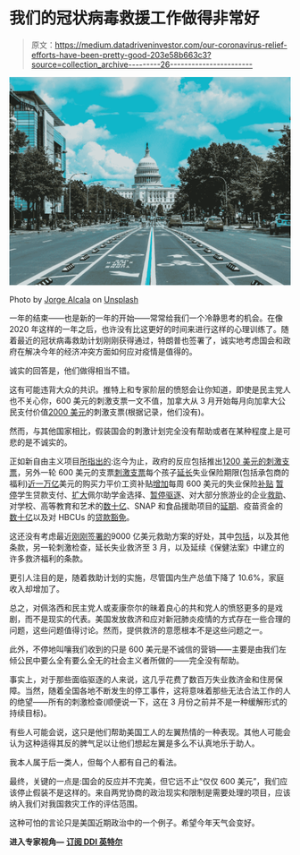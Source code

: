 # 我们的冠状病毒救援工作做得非常好

> 原文：<https://medium.datadriveninvestor.com/our-coronavirus-relief-efforts-have-been-pretty-good-203e58b663c3?source=collection_archive---------26----------------------->

![](img/6d5769a0d9d4cd16200b0cabaa29bffc.png)

Photo by [Jorge Alcala](https://unsplash.com/@jorgeaalcala?utm_source=medium&utm_medium=referral) on [Unsplash](https://unsplash.com?utm_source=medium&utm_medium=referral)

一年的结束——也是新的一年的开始——常常给我们一个冷静思考的机会。在像 2020 年这样的一年之后，也许没有比这更好的时间来进行这样的心理训练了。随着最近的冠状病毒救助计划刚刚获得通过，特朗普也签署了，诚实地考虑国会和政府在解决今年的经济冲突方面如何应对疫情是值得的。

诚实的回答是，他们做得相当不错。

这有可能违背大众的共识。推特上和专家阶层的愤怒会让你知道，即使是民主党人也不关心你，600 美元的刺激支票一文不值，加拿大从 3 月开始每月向加拿大公民支付价值[2000 美元](https://twitter.com/_Jason_Dean_/status/1342540976196382720)的刺激支票(根据记录，他们没有)。

然而，与其他国家相比，假装国会的刺激计划完全没有帮助或者在某种程度上是可悲的是不诚实的。

正如新自由主义项目[所指出的](https://twitter.com/ne0liberal/status/1341694437349580800?s=10):迄今为止，政府的反应包括推出[1200 美元的刺激支票](https://www.nytimes.com/2020/03/19/us/politics/1200-dollar-stimulus-check-coronavirus.html)，另外一轮 600 美元的支票[刺激支票](https://www.nytimes.com/article/coronavirus-stimulus-package-questions-answers.html)每个孩子[延长](https://www.lawandtheworkplace.com/2020/04/cares-act-expands-unemployment-insurance-benefits/)失业保险期限(包括承包商的福利)[近一万亿](https://home.treasury.gov/policy-issues/cares/assistance-for-small-businesses)美元的购买力平价工资补贴[增加](https://fortune.com/2020/04/14/unemployment-benefits-file-claim-who-is-eligible-how-much-long-self-employed-independent-contractors-apply-states-credit-score-taxed-coronavirus-faq/)每周 600 美元的失业保险[补贴](https://www.clasp.org/publications/fact-sheet/paid-sick-days-and-paid-leave-provisions-ffcra-and-cares-act) [](https://www.clasp.org/publications/fact-sheet/paid-sick-days-and-paid-leave-provisions-ffcra-and-cares-act) [暂停](https://www.forbes.com/sites/zackfriedman/2020/12/05/trump-pauses-student-loan-payments-through-january-31-2021/?sh=253702d246b1)学生贷款支付、[扩大](https://crsreports.congress.gov/product/pdf/IF/IF11497)佩尔助学金选择、[暂停驱逐](https://www.nytimes.com/2020/09/02/your-money/eviction-moratorium-covid.html)、对大部分旅游业的企业[救助](https://www.washingtonpost.com/business/2020/03/25/boeing-bailout-coronavirus/)、对学校、高等教育和艺术的[数十亿](https://www2.ed.gov/about/offices/list/ope/caresact.html)、SNAP 和食品援助项目的[延期](https://www.fns.usda.gov/disaster/pandemic/covid-19/snap-waivers-flexibilities)、疫苗资金的[数十亿](https://www.hhs.gov/coronavirus/explaining-operation-warp-speed/index.html)以及对 HBCUs 的[贷款豁免](https://qcitymetro.com/2020/12/22/whats-in-the-stimulus-package-for-hbcus-loan-forgiveness/)。

这还没有考虑最近[](https://appropriations.house.gov/news/press-releases/house-passes-omnibus-appropriations-and-coronavirus-relief-package)[刚刚签署的](https://www.cnn.com/2020/12/27/politics/trump-relief-bill-christmas-eve/index.html)9000 亿美元救助方案的好处，其中[包括](https://www.cnn.com/2020/12/20/politics/second-covid-stimulus-package-details/index.html)，以及其他条款，另一轮刺激检查，延长失业救济至 3 月，以及延续《保健法案》中建立的许多救济福利的条款。

更引人注目的是，随着救助计划的实施，尽管国内生产总值下降了 10.6%，家庭收入却增加了。

总之，对佩洛西和民主党人或麦康奈尔的昧着良心的共和党人的愤怒更多的是戏剧，而不是现实的代表。美国发放救济和应对新冠肺炎疫情的方式存在一些合理的问题，这些问题值得讨论。然而，提供救济的意愿根本不是这些问题之一。

此外，不停地叫嚷我们收到的只是 600 美元是不诚信的营销——主要是由我们左倾公民中要么全有要么全无的社会主义者所做的——完全没有帮助。

事实上，对于那些面临驱逐的人来说，这几乎花费了数百万失业救济金和住房保障。当然，随着全国各地不断发生的停工事件，这将意味着那些无法合法工作的人的绝望——所有的刺激检查(顺便说一下，这在 3 月份之前并不是一种缓解形式的持续目标)。

有些人可能会说，这只是他们帮助美国工人的左翼热情的一种表现。其他人可能会认为这种适得其反的脾气足以让他们想起左翼是多么不认真地乐于助人。

我本人属于后一类人，但每个人都有自己的看法。

最终，关键的一点是:国会的反应并不完美，但它远不止“仅仅 600 美元”，我们应该停止假装不是这样的。来自两党协商的政治现实和限制是需要处理的项目，应该纳入我们对我国救灾工作的评估范围。

这种可怕的言论只是美国近期政治中的一个例子。希望今年天气会变好。

**进入专家视角—** [**订阅 DDI 英特尔**](https://datadriveninvestor.com/ddi-intel)